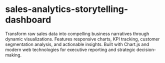# sales-analytics-storytelling-dashboard
Transform raw sales data into compelling business narratives through dynamic visualizations. Features responsive charts, KPI tracking, customer segmentation analysis, and actionable insights. Built with Chart.js and modern web technologies for executive reporting and strategic decision-making.
